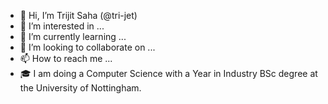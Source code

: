 - 👋 Hi, I’m Trijit Saha (@tri-jet)
- 👀 I’m interested in ...
- 🌱 I’m currently learning ...
- 💞️ I’m looking to collaborate on ...
- 📫 How to reach me ...
- 🎓 I am doing a Computer Science with a Year in Industry BSc degree at the University of Nottingham.

<!---
tri-jet/tri-jet is a ✨ special ✨ repository because its `README.md` (this file) appears on your GitHub profile.
You can click the Preview link to take a look at your changes.
--->
